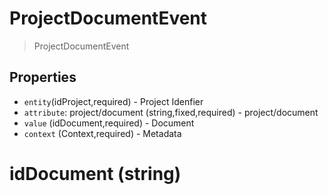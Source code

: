 # ProjectDocumentEvent

> ProjectDocumentEvent

## Properties

 - `entity`(idProject,required) - Project Idenfier
 - `attribute`: project/document (string,fixed,required) - project/document
 - `value` (idDocument,required) - Document
 - `context` (Context,required) - Metadata

# idDocument (string)
